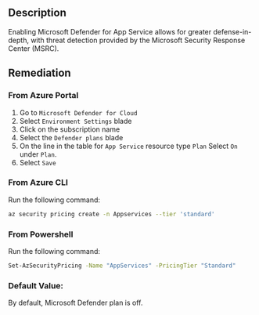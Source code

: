 ## Description

Enabling Microsoft Defender for App Service allows for greater defense-in-depth, with
threat detection provided by the Microsoft Security Response Center (MSRC).

## Remediation

### From Azure Portal

  1. Go to `Microsoft Defender for Cloud`
  2. Select `Environment Settings` blade
  3. Click on the subscription name
  4. Select the `Defender plans` blade
  5. On the line in the table for `App Service` resource type `Plan` Select `On` under `Plan`.
  6. Select `Save`

### From Azure CLI

Run the following command:

```bash
az security pricing create -n Appservices --tier 'standard'
```

### From Powershell

Run the following command:

```bash
Set-AzSecurityPricing -Name "AppServices" -PricingTier "Standard" 
```

### Default Value:

By default, Microsoft Defender plan is off.